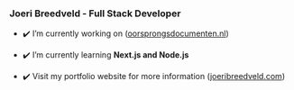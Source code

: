 ### Joeri Breedveld - Full Stack Developer

- ✔️ I’m currently working on ([oorsprongsdocumenten.nl](https://oorsprongsdocumenten.nl/))

- ✔️ I’m currently learning **Next.js and Node.js**

- ✔️ Visit my portfolio website for more information ([joeribreedveld.com](https://joeribreedveld.com/))

